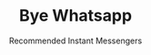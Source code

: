 ---
slug: whatsapp
title: Bye Whatsapp
subtitle: Recommended Instant Messengers
order: 
    - signal
    - xmpp
    - quicksy
    - zom
    - riot
aliases:
    - /ethical-alternatives-to-whatsapp-and-skype/
---